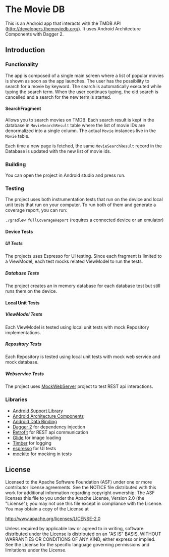 The Movie DB
===========================================================

This is an Android app that interacts with the TMDB API (http://developers.themoviedb.org/). It uses Android Architecture Components with Dagger 2.

Introduction
-------------

### Functionality
The app is composed of a single main screen where a list of popular movies is shown as soon as the app launches.
The user has the possibility to search for a movie by keyword. The search is automatically executed while typing the search term. When the user continues typing, the old search is cancelled and a search for the new term is started.

#### SearchFragment
Allows you to search movies on TMDB.
Each search result is kept in the database in `MovieSearchResult` table where the list of movie IDs are denormalized into a single column.
The actual `Movie` instances live in the `Movie` table.

Each time a new page is fetched, the same `MovieSearchResult` record in the Database is updated with the new list of movie ids.

### Building
You can open the project in Android studio and press run.
### Testing
The project uses both instrumentation tests that run on the device and local unit tests that run on your computer.
To run both of them and generate a coverage report, you can run:

`./gradlew fullCoverageReport` (requires a connected device or an emulator)

#### Device Tests
##### UI Tests
The projects uses Espresso for UI testing. Since each fragment is limited to a ViewModel, each test mocks related ViewModel to
run the tests.
##### Database Tests
The project creates an in memory database for each database test but still runs them on the device.

#### Local Unit Tests
##### ViewModel Tests
Each ViewModel is tested using local unit tests with mock Repository implementations.
##### Repository Tests
Each Repository is tested using local unit tests with mock web service and mock database.
##### Webservice Tests
The project uses [MockWebServer][mockwebserver] project to test REST api interactions.


### Libraries
* [Android Support Library][support-lib]
* [Android Architecture Components][arch]
* [Android Data Binding][data-binding]
* [Dagger 2][dagger2] for dependency injection
* [Retrofit][retrofit] for REST api communication
* [Glide][glide] for image loading
* [Timber][timber] for logging
* [espresso][espresso] for UI tests
* [mockito][mockito] for mocking in tests


[mockwebserver]: https://github.com/square/okhttp/tree/master/mockwebserver
[support-lib]: https://developer.android.com/topic/libraries/support-library/index.html
[arch]: https://developer.android.com/arch
[data-binding]: https://developer.android.com/topic/libraries/data-binding/index.html
[espresso]: https://google.github.io/android-testing-support-library/docs/espresso/
[dagger2]: https://google.github.io/dagger
[retrofit]: http://square.github.io/retrofit
[glide]: https://github.com/bumptech/glide
[timber]: https://github.com/JakeWharton/timber
[mockito]: http://site.mockito.org

License
--------
Licensed to the Apache Software Foundation (ASF) under one or more contributor
license agreements.  See the NOTICE file distributed with this work for
additional information regarding copyright ownership.  The ASF licenses this
file to you under the Apache License, Version 2.0 (the "License"); you may not
use this file except in compliance with the License.  You may obtain a copy of
the License at

http://www.apache.org/licenses/LICENSE-2.0

Unless required by applicable law or agreed to in writing, software
distributed under the License is distributed on an "AS IS" BASIS, WITHOUT
WARRANTIES OR CONDITIONS OF ANY KIND, either express or implied.  See the
License for the specific language governing permissions and limitations under
the License.
